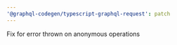 ```yaml
---
'@graphql-codegen/typescript-graphql-request': patch
---
```


Fix for error thrown on anonymous operations
